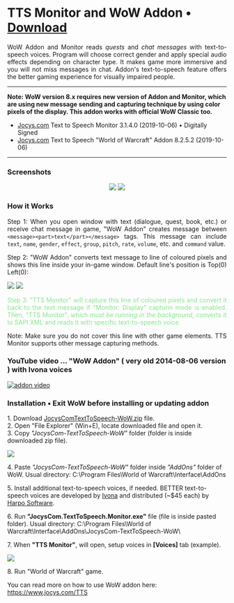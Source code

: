 # TTS Monitor and WoW Addon • [Download](http://www.jocys.com/Files/Software/JocysCom-TextToSpeech-WoW.zip)

<p align="justify">WoW Addon and Monitor reads <i>quests</i> and <i>chat messages</i> with text-to-speech voices. Program will choose correct gender and apply special audio effects depending on character type. It makes game more immersive and you will not miss messages in chat. Addon's text-to-speech feature offers the better gaming experience for visually impaired people.</p>

<hr />

**Note: WoW version 8.x requires new version of Addon and Monitor, which are using new message sending and capturing technique by using color pixels of the display. This addon works with official WoW Classic too.**

 * <a target="_blank" href="http://www.jocys.com">Jocys.com</a> Text to Speech Monitor 3.1.4.0 (2019-10-06) • Digitally Signed
 * <a target="_blank" href="http://www.jocys.com">Jocys.com</a> Text to Speech "World of Warcraft" Addon 8.2.5.2 (2019-10-06)
 
<hr />

### Screenshots

<p style="text-align: center;"><a href="http://www.jocys.com/Files/Software/JocysCom_TTS_Monitor.png" target="_blank"><img src="http://www.jocys.com/Files/Software/JocysCom_TTS_Monitor_Small_1.png" /></a> <a href="http://www.jocys.com/TTS/Images/JocysCom_TTS_WoW_Addon.png" target="_blank"><img src="http://www.jocys.com/TTS/Images/JocysCom_TTS_WoW_Addon_Small_GitHub.png" /></a></p>

### How it Works 

<p style="text-align: justify;">Step 1: When you open window with text (dialogue, quest, book, etc.) or receive chat message in game, <span class="white">"WoW Addon"</span> creates message between <code>&lt;message&gt;&lt;part&gt;text&lt;/part&gt;&lt;/message&gt;</code> tags. This message can include <code>text</code>, <code>name</code>, <code>gender</code>, <code>effect</code>, <code>group</code>, <code>pitch</code>, <code>rate</code>, <code>volume</code>, etc. and <code>command</code> value.</p>

<p style="text-align: justify;">Step 2: <span class="white">"WoW Addon"</span> converts text message to line of coloured pixels and shows this line inside your in-game window. Default line's position is Top(0) Left(0):</p>

<p><img src="http://www.jocys.com/TTS/Images/JocysCom_TTS_Monitor_Display_2x.png" />
 <img src="http://www.jocys.com/TTS/Images/JocysCom_TTS_Monitor_Display_Small.png" /></p>

<p style="color: #84e68c; text-align: justify;">Step 3: <span class="white">"TTS Monitor"</span> will capture this line of coloured pixels and convert it back to the text message if "Monitor: Display" capturin mode is enabled. Then, "TTS Monitor", <em>which must be running in the background</em>, converts it to SAPI XML and reads it with specific text-to-speech voice.</p>

<p style="text-align: justify;">Note: Make sure you do not cover this line with other game elements. TTS Monitor supports other message capturing methods.</p>

### YouTube video ... "WoW Addon" ( very old 2014-08-06 version ) with Ivona voices

[![addon video](http://img.youtube.com/vi/lhBGNJQvbUo/0.jpg)](http://www.youtube.com/watch?v=lhBGNJQvbUo)

### Installation • Exit WoW before installing or updating addon

<p>1. Download <a href="http://www.jocys.com/Files/Software/JocysCom-TextToSpeech-WoW.zip">JocysComTextToSpeech-WoW.zip</a> file.<br />
2. Open "File Explorer" (Win+E), locate downloaded file and open it.<br />
3. Copy <i>"JocysCom-TextToSpeech-WoW"</i> folder (folder is inside downloaded zip file).</p>
<p><img src="http://www.jocys.com/Files/Software/Copy.png" /></p>
<p>4. Paste <i>"JocysCom-TextToSpeech-WoW"</i> folder inside <i>"AddOns"</i> folder of WoW. Usual directory: C:\Program Files\World of Warcraft\Interface\AddOns</p>
<p>5. Install additional text-to-speech voices, if needed. BETTER text-to-speech voices are developed by <a href="http://www.ivona.com" target="_blank">Ivona</a> and distributed (~$45 each) by <a href="http://harposoftware.com/en/content/10-trial" target="_blank">Harpo Software</a>.</p>
<p>6. Run <b>"JocysCom.TextToSpeech.Monitor.exe"</b> file (file is inside pasted folder). Usual directory: C:\Program Files\World of Warcraft\Interface\AddOns\JocysCom-TextToSpeech-WoW\</p>
<p>7. When <b>"TTS Monitor"</b>, will open, setup voices in <b>[Voices]</b> tab (example).</p>
<p><a href="http://www.jocys.com/Files/Software/JocysCom_TTS_Monitor_Voices.png" target="_blank"><img src="http://www.jocys.com/Files/Software/JocysCom_TTS_Monitor_Voices_2_2_35.png" /></a></p>
<p>8. Run "World of Warcraft" game.</p>

You can read more on how to use WoW addon here: https://www.jocys.com/TTS
